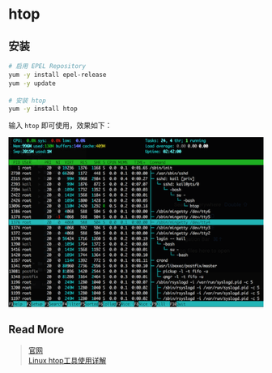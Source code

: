 # htop

## 安装

``` bash
# 启用 EPEL Repository
yum -y install epel-release
yum -y update

# 安装 htop
yum -y install htop
```

输入 `htop` 即可使用，效果如下：

![htop](../images/htop1.png)


## Read More
> [官网](http://hisham.hm/htop/)  
> [Linux htop工具使用详解](http://www.open-open.com/lib/view/open1417612210323.html)  
